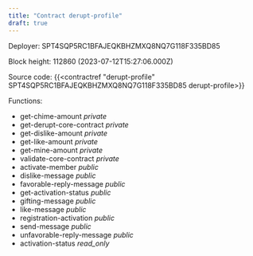 ```yaml
---
title: "Contract derupt-profile"
draft: true
---
```

Deployer: SPT4SQP5RC1BFAJEQKBHZMXQ8NQ7G118F335BD85


 



Block height: 112860 (2023-07-12T15:27:06.000Z)

Source code: {{<contractref "derupt-profile" SPT4SQP5RC1BFAJEQKBHZMXQ8NQ7G118F335BD85 derupt-profile>}}

Functions:

* get-chime-amount _private_
* get-derupt-core-contract _private_
* get-dislike-amount _private_
* get-like-amount _private_
* get-mine-amount _private_
* validate-core-contract _private_
* activate-member _public_
* dislike-message _public_
* favorable-reply-message _public_
* get-activation-status _public_
* gifting-message _public_
* like-message _public_
* registration-activation _public_
* send-message _public_
* unfavorable-reply-message _public_
* activation-status _read_only_
